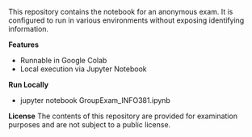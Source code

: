 This repository contains the notebook for an anonymous exam. It is configured to run in various environments without exposing identifying information.

**Features**
- Runnable in Google Colab
- Local execution via Jupyter Notebook

**Run Locally**
- jupyter notebook GroupExam_INFO381.ipynb

**License**
The contents of this repository are provided for examination purposes and are not subject to a public license.
